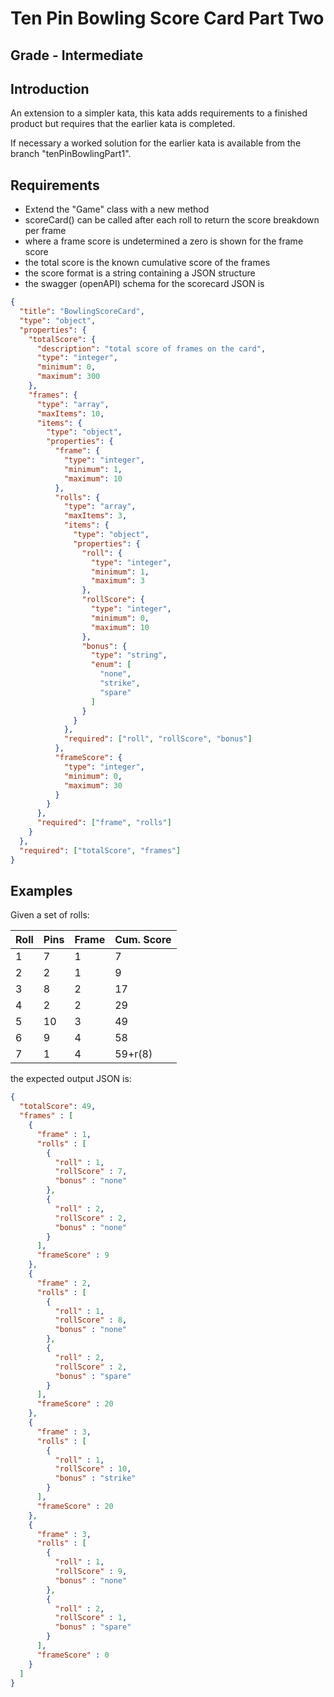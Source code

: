 # Ten Pin Bowling Score Card Part Two

## Grade - Intermediate

## Introduction
An extension to a simpler kata, this kata adds requirements to a finished
product but requires that the earlier kata is completed.

If necessary a worked solution for the earlier kata is available from the
branch "tenPinBowlingPart1".

## Requirements
  * Extend the "Game" class with a new method
  * scoreCard() can be called after each roll to return the score breakdown per
  frame
  * where a frame score is undetermined a zero is shown for the frame score
  * the total score is the known cumulative score of the frames
  * the score format is a string containing a JSON structure
  * the swagger (openAPI) schema for the scorecard JSON is
  
  ```json
  {  
    "title": "BowlingScoreCard",  
    "type": "object",  
    "properties": {  
      "totalScore": {  
        "description": "total score of frames on the card",  
        "type": "integer",  
        "minimum": 0,  
        "maximum": 300  
      },  
      "frames": {  
        "type": "array",  
        "maxItems": 10,  
        "items": {  
          "type": "object",  
          "properties": {  
            "frame": {  
              "type": "integer",  
              "minimum": 1,  
              "maximum": 10  
            },  
            "rolls": {  
              "type": "array",  
              "maxItems": 3,  
              "items": {  
                "type": "object",  
                "properties": {  
                  "roll": {  
                    "type": "integer",  
                    "minimum": 1,  
                    "maximum": 3  
                  },  
                  "rollScore": {  
                    "type": "integer",  
                    "minimum": 0,  
                    "maximum": 10  
                  },  
                  "bonus": {  
                    "type": "string",  
                    "enum": [  
                      "none",  
                      "strike",  
                      "spare"  
                    ]  
                  }  
                }  
              },  
              "required": ["roll", "rollScore", "bonus"]  
            },  
            "frameScore": {  
              "type": "integer",  
              "minimum": 0,  
              "maximum": 30  
            }  
          }  
        },  
        "required": ["frame", "rolls"]  
      }  
    },  
    "required": ["totalScore", "frames"]  
  }  
  ```

## Examples

Given a set of rolls:

| Roll | Pins | Frame |    Cum. Score    |
| ---- | ---- | ----- | ---------------- |
|  1   |  7   |   1   |   7              |
|  2   |  2   |   1   |   9              |
|  3   |  8   |   2   |  17              |
|  4   |  2   |   2   |  29              |
|  5   | 10   |   3   |  49              |
|  6   |  9   |   4   |  58              |
|  7   |  1   |   4   |  59+r(8)         |

the expected output JSON is:

```json
{
  "totalScore": 49,
  "frames" : [
    {
      "frame" : 1,
      "rolls" : [
        {
          "roll" : 1,
          "rollScore" : 7,
          "bonus" : "none"
        },
        {
          "roll" : 2,
          "rollScore" : 2,
          "bonus" : "none"
        }
      ],
      "frameScore" : 9
    },
    {
      "frame" : 2,
      "rolls" : [
        {
          "roll" : 1,
          "rollScore" : 8,
          "bonus" : "none"
        },
        {
          "roll" : 2,
          "rollScore" : 2,
          "bonus" : "spare"
        }
      ],
      "frameScore" : 20
    },
    {
      "frame" : 3,
      "rolls" : [
        {
          "roll" : 1,
          "rollScore" : 10,
          "bonus" : "strike"
        }
      ],
      "frameScore" : 20
    },
    {
      "frame" : 3,
      "rolls" : [
        {
          "roll" : 1,
          "rollScore" : 9,
          "bonus" : "none"
        },
        {
          "roll" : 2,
          "rollScore" : 1,
          "bonus" : "spare"
        }
      ],
      "frameScore" : 0
    }  
  ]
}
```